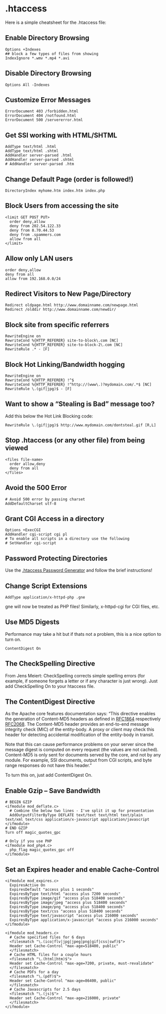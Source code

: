 # .htaccess

Here is a simple cheatsheet for the .htaccess file:

## Enable Directory Browsing

	Options +Indexes
	## block a few types of files from showing
	IndexIgnore *.wmv *.mp4 *.avi

## Disable Directory Browsing

	Options All -Indexes

## Customize Error Messages

	ErrorDocument 403 /forbidden.html
	ErrorDocument 404 /notfound.html
	ErrorDocument 500 /servererror.html

## Get SSI working with HTML/SHTML

	AddType text/html .html
	AddType text/html .shtml
	AddHandler server-parsed .html
	AddHandler server-parsed .shtml
	# AddHandler server-parsed .htm

## Change Default Page (order is followed!)

	DirectoryIndex myhome.htm index.htm index.php

## Block Users from accessing the site

	<limit GET POST PUT>
	  order deny,allow
	  deny from 202.54.122.33
	  deny from 8.70.44.53
	  deny from .spammers.com
	  allow from all
	</limit>

## Allow only LAN users

	order deny,allow
	deny from all
	allow from 192.168.0.0/24

## Redirect Visitors to New Page/Directory

	Redirect oldpage.html http://www.domainname.com/newpage.html
	Redirect /olddir http://www.domainname.com/newdir/

## Block site from specific referrers

	RewriteEngine on
	RewriteCond %{HTTP_REFERER} site-to-block\.com [NC]
	RewriteCond %{HTTP_REFERER} site-to-block-2\.com [NC]
	RewriteRule .* - [F]

## Block Hot Linking/Bandwidth hogging

	RewriteEngine on
	RewriteCond %{HTTP_REFERER} !^$
	RewriteCond %{HTTP_REFERER} !^http://(www\.)?mydomain.com/.*$ [NC]
	RewriteRule \.(gif|jpg)$ - [F]

## Want to show a “Stealing is Bad” message too?

Add this below the Hot Link Blocking code:

	RewriteRule \.(gif|jpg)$ http://www.mydomain.com/dontsteal.gif [R,L]

## Stop .htaccess (or any other file) from being viewed

	<files file-name>
	  order allow,deny
	  deny from all
	</files>

## Avoid the 500 Error

	# Avoid 500 error by passing charset
	AddDefaultCharset utf-8

## Grant CGI Access in a directory

	Options +ExecCGI
	AddHandler cgi-script cgi pl
	# To enable all scripts in a directory use the following
	# SetHandler cgi-script

## Password Protecting Directories

Use the [.htaccess Password Generator](http://thejackol.com/scripts/htpasswdgen.php) and follow the brief instructions!

## Change Script Extensions

	AddType application/x-httpd-php .gne

gne will now be treated as PHP files! Similarly, x-httpd-cgi for CGI files, etc.

## Use MD5 Digests

Performance may take a hit but if thats not a problem, this is a nice option to turn on.

	ContentDigest On

## The CheckSpelling Directive

From Jens Meiert: CheckSpelling corrects simple spelling errors (for example, if someone forgets a letter or if any character is just wrong). Just add CheckSpelling On to your htaccess file.

## The ContentDigest Directive

As the Apache core features documentation says: “This directive enables the generation of Content-MD5 headers as defined in [RFC1864](http://www.ietf.org/rfc/rfc1864.txt) respectively [RFC2068](http://www.ietf.org/rfc/rfc2068.txt). The Content-MD5 header provides an end-to-end message integrity check (MIC) of the entity-body. A proxy or client may check this header for detecting accidental modification of the entity-body in transit.

Note that this can cause performance problems on your server since the message digest is computed on every request (the values are not cached). Content-MD5 is only sent for documents served by the core, and not by any module. For example, SSI documents, output from CGI scripts, and byte range responses do not have this header.”

To turn this on, just add ContentDigest On.

## Enable Gzip – Save Bandwidth

	# BEGIN GZIP
	<ifmodule mod_deflate.c>
	  # Combine the below two lines - I've split it up for presentation
	  AddOutputFilterByType DEFLATE text/text text/html text/plain text/xml text/css application/x-javascript application/javascript
	</ifmodule>
	# END GZIP
	Turn off magic_quotes_gpc

	# Only if you use PHP
	<ifmodule mod_php4.c>
	  php_flag magic_quotes_gpc off
	</ifmodule>

## Set an Expires header and enable Cache-Control

	<ifmodule mod_expires.c>
	  ExpiresActive On
	  ExpiresDefault "access plus 1 seconds"
	  ExpiresByType text/html "access plus 7200 seconds"
	  ExpiresByType image/gif "access plus 518400 seconds"
	  ExpiresByType image/jpeg "access plus 518400 seconds"
	  ExpiresByType image/png "access plus 518400 seconds"
	  ExpiresByType text/css "access plus 518400 seconds"
	  ExpiresByType text/javascript "access plus 216000 seconds"
	  ExpiresByType application/x-javascript "access plus 216000 seconds"
	</ifmodule>

	<ifmodule mod_headers.c>
	  # Cache specified files for 6 days
	  <filesmatch "\.(ico|flv|jpg|jpeg|png|gif|css|swf)$">
	  Header set Cache-Control "max-age=518400, public"
	  </filesmatch>
	  # Cache HTML files for a couple hours
	  <filesmatch "\.(html|htm)$">
	  Header set Cache-Control "max-age=7200, private, must-revalidate"
	  </filesmatch>
	  # Cache PDFs for a day
	  <filesmatch "\.(pdf)$">
	  Header set Cache-Control "max-age=86400, public"
	  </filesmatch>
	  # Cache Javascripts for 2.5 days
	  <filesmatch "\.(js)$">
	  Header set Cache-Control "max-age=216000, private"
	  </filesmatch>
	</ifmodule>
